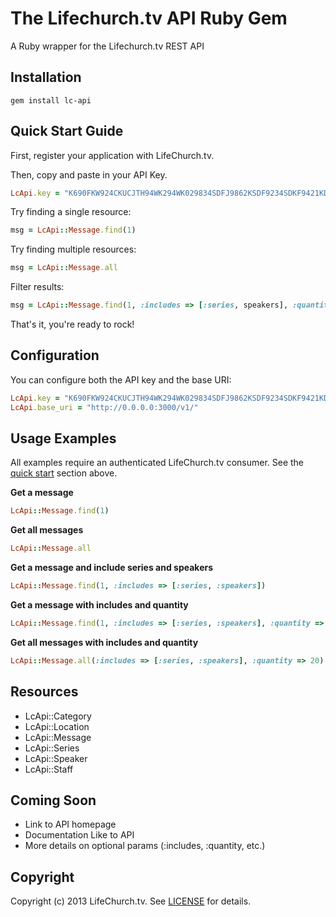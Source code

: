 # The Lifechurch.tv API Ruby Gem

A Ruby wrapper for the Lifechurch.tv REST API

## Installation
	gem install lc-api

## Quick Start Guide
First, register your application with LifeChurch.tv.

Then, copy and paste in your API Key.

```ruby
LcApi.key = "K690FKW924CKUCJTH94WK294WK029834SDFJ9862KSDF9234SDKF9421KDVDS"
```

Try finding a single resource:

```ruby
msg = LcApi::Message.find(1)
```

Try finding multiple resources:

```ruby
msg = LcApi::Message.all
```

Filter results:

```ruby
msg = LcApi::Message.find(1, :includes => [:series, speakers], :quantity => 20)
```

That's it, you're ready to rock!

## Configuration
You can configure both the API key and the base URI:

```ruby
LcApi.key = "K690FKW924CKUCJTH94WK294WK029834SDFJ9862KSDF9234SDKF9421KDVDS"
LcApi.base_uri = "http://0.0.0.0:3000/v1/"
```

## Usage Examples
All examples require an authenticated LifeChurch.tv consumer. See the <a href="#quick-start-guide">quick start</a> section above. 

**Get a message**

```ruby
LcApi::Message.find(1)
```

**Get all messages**

```ruby
LcApi::Message.all
```

**Get a message and include series and speakers**

```ruby
LcApi::Message.find(1, :includes => [:series, :speakers])
```

**Get a message with includes and quantity**

```ruby
LcApi::Message.find(1, :includes => [:series, :speakers], :quantity => 20)
```

**Get all messages with includes and quantity**
```ruby
LcApi::Message.all(:includes => [:series, :speakers], :quantity => 20)
```

## Resources

* LcApi::Category
* LcApi::Location
* LcApi::Message
* LcApi::Series
* LcApi::Speaker
* LcApi::Staff

## Coming Soon
* Link to API homepage
* Documentation Like to API
* More details on optional params (:includes, :quantity, etc.)

## Copyright
Copyright (c) 2013 LifeChurch.tv.
See [LICENSE][] for details.

[license]: LICENSE.txt
